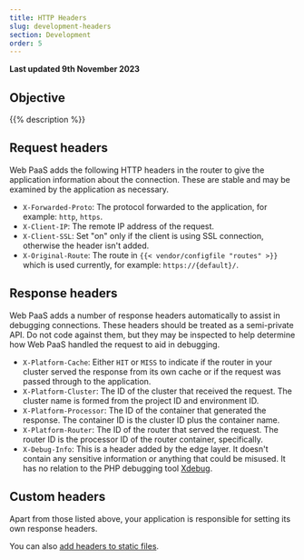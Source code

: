 ```yaml
---
title: HTTP Headers
slug: development-headers
section: Development
order: 5
---
```


**Last updated 9th November 2023**



## Objective  

{{% description %}}

## Request headers

Web PaaS adds the following HTTP headers in the router to give the application information about the connection. These are stable and may be examined by the application as necessary.

* `X-Forwarded-Proto`: The protocol forwarded to the application, for example: `http`, `https`.
* `X-Client-IP`: The remote IP address of the request.
* `X-Client-SSL`: Set "on" only if the client is using SSL connection, otherwise the header isn't added.
* `X-Original-Route`: The route in `{{< vendor/configfile "routes" >}}` which is used currently, for example: `https://{default}/`.


## Response headers

Web PaaS adds a number of response headers automatically to assist in debugging connections. These headers should be treated as a semi-private API. Do not code against them, but they may be inspected to help determine how Web PaaS handled the request to aid in debugging.

* `X-Platform-Cache`: Either `HIT` or `MISS` to indicate if the router in your cluster served the response from its own cache or if the request was passed through to the application.
* `X-Platform-Cluster`: The ID of the cluster that received the request. The cluster name is formed from the project ID and environment ID.
* `X-Platform-Processor`: The ID of the container that generated the response. The container ID is the cluster ID plus the container name.
* `X-Platform-Router`: The ID of the router that served the request. The router ID is the processor ID of the router container, specifically.
* `X-Debug-Info`: This is a header added by the edge layer. It doesn't contain any sensitive information or anything that could be misused. It has no relation to the PHP debugging tool [Xdebug](https://xdebug.org).

## Custom headers

Apart from those listed above, your application is responsible for setting its own response headers.

You can also [add headers to static files](../development/development-create-apps/web/custom-headers).
